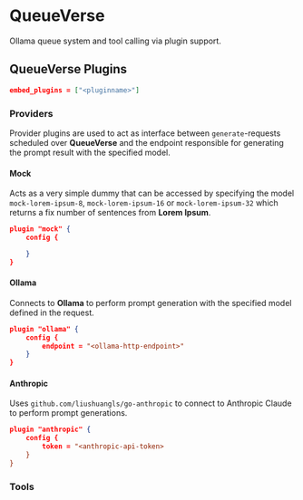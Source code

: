 # QueueVerse

Ollama queue system and tool calling via plugin support.

## QueueVerse Plugins

```json
embed_plugins = ["<pluginname>"]
```

### Providers

Provider plugins are used to act as interface between `generate`-requests scheduled over **QueueVerse** and the endpoint responsible for generating the prompt result with the specified model.

#### Mock

Acts as a very simple dummy that can be accessed by specifying the model `mock-lorem-ipsum-8`, `mock-lorem-ipsum-16` or `mock-lorem-ipsum-32` which returns a fix number of sentences from **Lorem Ipsum**.

```json
plugin "mock" {
    config {

    }
}
```

#### Ollama

Connects to **Ollama** to perform prompt generation with the specified model defined in the request.

```json
plugin "ollama" {
    config {
        endpoint = "<ollama-http-endpoint>"
    }
}
```

#### Anthropic

Uses `github.com/liushuangls/go-anthropic` to connect to Anthropic Claude to perform prompt generations.

```json
plugin "anthropic" {
    config {
        token = "<anthropic-api-token>
    }
}
```

### Tools
